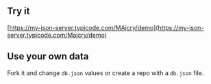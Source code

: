 ## Try it

[https://my-json-server.typicode.com/MAjcry/demo](https://my-json-server.typicode.com/Majcry/demo)

## Use your own data

Fork it and change `db.json` values or create a repo with a `db.json` file.
